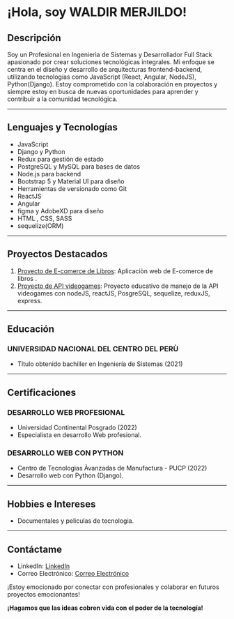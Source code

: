 # ¡Hola, soy WALDIR MERJILDO!

## Descripción
Soy un Profesional en Ingenierìa de Sistemas y Desarrollador Full Stack apasionado por crear soluciones tecnológicas integrales. Mi enfoque se centra en el diseño y desarrollo de arquitecturas frontend-backend, utilizando tecnologías como JavaScript (React, Angular, NodeJS), Python(Django). Estoy comprometido con la colaboración en proyectos y siempre estoy en busca de nuevas oportunidades para aprender y contribuir a la comunidad tecnológica.

---

## Lenguajes y Tecnologías
- JavaScript 
- Django y Python
- Redux para gestión de estado
- PostgreSQL y MySQL para bases de datos
- Node.js para backend
- Bootstrap 5 y Material UI para diseño
- Herramientas de versionado como Git
- ReactJS
- Angular
- figma y AdobeXD para diseño
- HTML , CSS, SASS
- sequelize(ORM)

---

## Proyectos Destacados
1. [Proyecto de E-comerce de Libros](https://book-front-mu.vercel.app/): Aplicaciòn web de E-comerce de libros .
2. [Proyecto de API videogames](https://github.com/MUwaldir/PIvideogames/tree/master): Proyecto educativo de manejo de la API videogames con nodeJS, reactJS, PosgreSQL, sequelize, reduxJS, express.

---


## Educación
### UNIVERSIDAD NACIONAL DEL CENTRO DEL PERÙ
- Título obtenido bachiller en Ingeniería de Sistemas (2021)

---

## Certificaciones
### DESARROLLO WEB PROFESIONAL
- Universidad Continental Posgrado (2022)
- Especialista en desarrollo Web profesional.
  
### DESARROLLO WEB CON PYTHON
- Centro de Tecnologìas Àvanzadas de Manufactura - PUCP (2022)
- Desarrollo web con Python (Django).

---


## Hobbies e Intereses
- Documentales y peliculas de tecnologia.

---

## Contáctame
- LinkedIn: [LinkedIn](https://www.linkedin.com/in/waldir-ruben-merjildo-ubaldo-819170215/)
- Correo Electrónico: [Correo Electrónico](muwaldir@gmail.com)

¡Estoy emocionado por conectar con profesionales y colaborar en futuros proyectos emocionantes!

**¡Hagamos que las ideas cobren vida con el poder de la tecnología!**

